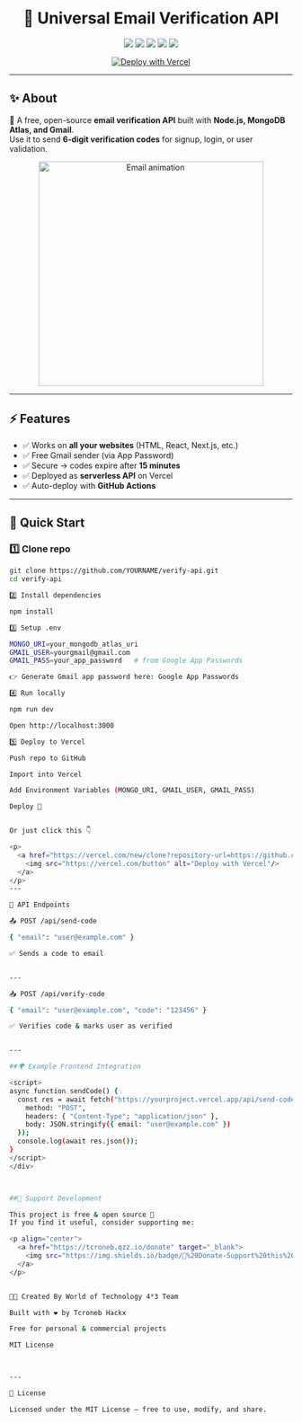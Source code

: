 <h1 align="center">📧 Universal Email Verification API</h1>

<p align="center">
  <img src="https://img.shields.io/badge/License-MIT-green.svg" />
  <img src="https://img.shields.io/badge/Node.js-18+-blue?logo=node.js" />
  <img src="https://img.shields.io/badge/Database-MongoDB-green?logo=mongodb" />
  <img src="https://img.shields.io/badge/Deploy-Vercel-black?logo=vercel" />
  <img src="https://img.shields.io/badge/Status-Free%20%26%20Open%20Source-brightgreen" />
</p>

<p align="center">
  <a href="https://vercel.com/new/clone?repository-url=https://github.com/YOURNAME/verify-api&project-name=verify-api&repository-name=verify-api">
    <img src="https://vercel.com/button" alt="Deploy with Vercel"/>
  </a>
</p>

---

## ✨ About

🚀 A free, open-source **email verification API** built with **Node.js, MongoDB Atlas, and Gmail**.  
Use it to send **6-digit verification codes** for signup, login, or user validation.  

<p align="center">
  <img src="https://media.giphy.com/media/hqU2KkjW5bE2v2Z7Q2/giphy.gif" width="400" alt="Email animation"/>
</p>

---

## ⚡ Features
- ✅ Works on **all your websites** (HTML, React, Next.js, etc.)  
- ✅ Free Gmail sender (via App Password)  
- ✅ Secure → codes expire after **15 minutes**  
- ✅ Deployed as **serverless API** on Vercel  
- ✅ Auto-deploy with **GitHub Actions**  

---

## 🚀 Quick Start

### 1️⃣ Clone repo
```bash
git clone https://github.com/YOURNAME/verify-api.git
cd verify-api

2️⃣ Install dependencies

npm install

3️⃣ Setup .env

MONGO_URI=your_mongodb_atlas_uri
GMAIL_USER=yourgmail@gmail.com
GMAIL_PASS=your_app_password   # from Google App Passwords

👉 Generate Gmail app password here: Google App Passwords

4️⃣ Run locally

npm run dev

Open http://localhost:3000

5️⃣ Deploy to Vercel

Push repo to GitHub

Import into Vercel

Add Environment Variables (MONGO_URI, GMAIL_USER, GMAIL_PASS)

Deploy 🚀


Or just click this 👇

<p>
  <a href="https://vercel.com/new/clone?repository-url=https://github.com/YOURNAME/verify-api&project-name=verify-api&repository-name=verify-api">
    <img src="https://vercel.com/button" alt="Deploy with Vercel"/>
  </a>
</p>
---

🔑 API Endpoints

📤 POST /api/send-code

{ "email": "user@example.com" }

✅ Sends a code to email


---

📥 POST /api/verify-code

{ "email": "user@example.com", "code": "123456" }

✅ Verifies code & marks user as verified


---

##🌍 Example Frontend Integration

<script>
async function sendCode() {
  const res = await fetch("https://yourproject.vercel.app/api/send-code", {
    method: "POST",
    headers: { "Content-Type": "application/json" },
    body: JSON.stringify({ email: "user@example.com" })
  });
  console.log(await res.json());
}
</script>
</div>



##💖 Support Development

This project is free & open source 🎉
If you find it useful, consider supporting me:

<p align="center">
  <a href="https://tcroneb.qzz.io/donate" target="_blank">
    <img src="https://img.shields.io/badge/💖%20Donate-Support%20this%20project-pink?style=for-the-badge" alt="Donate Button"/>
  </a>
</p>


👨‍💻 Created By World of Technology 4⁰3 Team

Built with ❤️ by Tcroneb Hackx 

Free for personal & commercial projects

MIT License



---

📜 License

Licensed under the MIT License – free to use, modify, and share.
